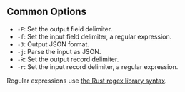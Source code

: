 ## Common Options

* `-F`: Set the output field delimiter.
* `-f`: Set the input field delimiter, a regular expression.
* `-J`: Output JSON format.
* `-j`: Parse the input as JSON.
* `-R`: Set the output record delimiter.
* `-r`: Set the input record delimiter, a regular expression.

Regular expressions use [the Rust regex library
syntax](https://docs.rs/regex/latest/regex/).

